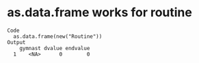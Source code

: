 # as.data.frame works for routine

    Code
      as.data.frame(new("Routine"))
    Output
        gymnast dvalue endvalue
      1    <NA>      0        0


